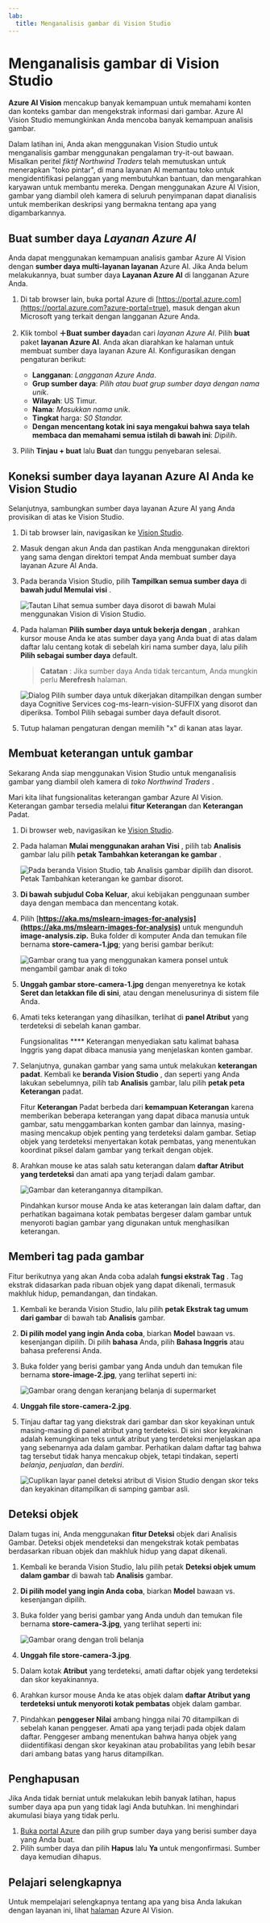 ```yaml
---
lab:
  title: Menganalisis gambar di Vision Studio
---
```


# Menganalisis gambar di Vision Studio 

**Azure AI Vision** mencakup banyak kemampuan untuk memahami konten dan konteks gambar dan mengekstrak informasi dari gambar. Azure AI Vision Studio memungkinkan Anda mencoba banyak kemampuan analisis gambar. 

Dalam latihan ini, Anda akan menggunakan Vision Studio untuk menganalisis gambar menggunakan pengalaman try-it-out bawaan. Misalkan peritel *fiktif Northwind Traders* telah memutuskan untuk menerapkan "toko pintar", di mana layanan AI memantau toko untuk mengidentifikasi pelanggan yang membutuhkan bantuan, dan mengarahkan karyawan untuk membantu mereka. Dengan menggunakan Azure AI Vision, gambar yang diambil oleh kamera di seluruh penyimpanan dapat dianalisis untuk memberikan deskripsi yang bermakna tentang apa yang digambarkannya.

## Buat sumber daya *Layanan Azure AI*

Anda dapat menggunakan kemampuan analisis gambar Azure AI Vision dengan **sumber daya multi-layanan layanan** Azure AI. Jika Anda belum melakukannya, buat sumber daya **Layanan Azure AI** di langganan Azure Anda.

1. Di tab browser lain, buka portal Azure di [https://portal.azure.com](https://portal.azure.com?azure-portal=true), masuk dengan akun Microsoft yang terkait dengan langganan Azure Anda.

1. Klik tombol **＋Buat sumber daya**dan cari *layanan Azure AI*. Pilih **buat** paket **layanan Azure AI**. Anda akan diarahkan ke halaman untuk membuat sumber daya layanan Azure AI. Konfigurasikan dengan pengaturan berikut:
    - **Langganan**: *Langganan Azure Anda*.
    - **Grup sumber daya**: *Pilih atau buat grup sumber daya dengan nama unik*.
    - **Wilayah**: US Timur.
    - **Nama**: *Masukkan nama unik*.
    - **Tingkat** harga: *S0 Standar.*
    - **Dengan mencentang kotak ini saya mengakui bahwa saya telah membaca dan memahami semua istilah di bawah ini**: *Dipilih*.

1. Pilih **Tinjau + buat** lalu **Buat** dan tunggu penyebaran selesai.

## Koneksi sumber daya layanan Azure AI Anda ke Vision Studio

Selanjutnya, sambungkan sumber daya layanan Azure AI yang Anda provisikan di atas ke Vision Studio.

1. Di tab browser lain, navigasikan ke [Vision Studio](https://portal.vision.cognitive.azure.com?azure-portal=true).

1. Masuk dengan akun Anda dan pastikan Anda menggunakan direktori yang sama dengan direktori tempat Anda membuat sumber daya layanan Azure AI Anda.

1. Pada beranda Vision Studio, pilih **Tampilkan semua sumber daya** di **bawah judul Memulai visi** .

    ![Tautan Lihat semua sumber daya disorot di bawah Mulai menggunakan Vision di Vision Studio.](./media/analyze-images-vision/vision-resources.png)

1. Pada halaman **Pilih sumber daya untuk bekerja dengan** , arahkan kursor mouse Anda ke atas sumber daya yang Anda buat di atas dalam daftar lalu centang kotak di sebelah kiri nama sumber daya, lalu pilih **Pilih sebagai sumber daya** default.

    > **Catatan** : Jika sumber daya Anda tidak tercantum, Anda mungkin perlu **Merefresh** halaman.

    ![Dialog Pilih sumber daya untuk dikerjakan ditampilkan dengan sumber daya Cognitive Services cog-ms-learn-vision-SUFFIX yang disorot dan diperiksa. Tombol Pilih sebagai sumber daya default disorot.](./media/analyze-images-vision/default-resource.png)

1. Tutup halaman pengaturan dengan memilih "x" di kanan atas layar.

## Membuat keterangan untuk gambar

Sekarang Anda siap menggunakan Vision Studio untuk menganalisis gambar yang diambil oleh kamera di *toko Northwind Traders* .

Mari kita lihat fungsionalitas keterangan gambar Azure AI Vision. Keterangan gambar tersedia melalui **fitur Keterangan** dan **Keterangan** Padat.

1. Di browser web, navigasikan ke [Vision Studio](https://portal.vision.cognitive.azure.com?azure-portal=true).

1. Pada halaman **Mulai menggunakan arahan Visi** , pilih tab **Analisis** gambar lalu pilih **petak Tambahkan keterangan ke gambar** .

    ![Pada beranda Vision Studio, tab Analisis gambar dipilih dan disorot. Petak Tambahkan keterangan ke gambar disorot.](./media/analyze-images-vision/add-captions.png)

1. **Di bawah subjudul Coba Keluar**, akui kebijakan penggunaan sumber daya dengan membaca dan mencentang kotak.  

1. Pilih [**https://aka.ms/mslearn-images-for-analysis](https://aka.ms/mslearn-images-for-analysis)** untuk mengunduh **image-analysis.zip.** Buka folder di komputer Anda dan temukan file bernama **store-camera-1.jpg**; yang berisi gambar berikut:

    ![Gambar orang tua yang menggunakan kamera ponsel untuk mengambil gambar anak di toko](./media/analyze-images-vision/store-camera-1.jpg)

1. **Unggah gambar store-camera-1.jpg** dengan menyeretnya ke kotak **Seret dan letakkan file di sini**, atau dengan menelusurinya di sistem file Anda.

1. Amati teks keterangan yang dihasilkan, terlihat di **panel Atribut** yang terdeteksi di sebelah kanan gambar.

    Fungsionalitas **** Keterangan menyediakan satu kalimat bahasa Inggris yang dapat dibaca manusia yang menjelaskan konten gambar.

1. Selanjutnya, gunakan gambar yang sama untuk melakukan **keterangan padat**. Kembali ke **beranda Vision Studio** , dan seperti yang Anda lakukan sebelumnya, pilih tab **Analisis** gambar, lalu pilih **petak peta Keterangan** padat.

    Fitur **Keterangan** Padat berbeda dari **kemampuan Keterangan** karena memberikan beberapa keterangan yang dapat dibaca manusia untuk gambar, satu menggambarkan konten gambar dan lainnya, masing-masing mencakup objek penting yang terdeteksi dalam gambar. Setiap objek yang terdeteksi menyertakan kotak pembatas, yang menentukan koordinat piksel dalam gambar yang terkait dengan objek.

1. Arahkan mouse ke atas salah satu keterangan dalam **daftar Atribut yang terdeteksi** dan amati apa yang terjadi dalam gambar.

    ![Gambar dan keterangannya ditampilkan.](./media/analyze-images-vision/dense-captioning.png)

    Pindahkan kursor mouse Anda ke atas keterangan lain dalam daftar, dan perhatikan bagaimana kotak pembatas bergeser dalam gambar untuk menyoroti bagian gambar yang digunakan untuk menghasilkan keterangan.

## Memberi tag pada gambar

Fitur berikutnya yang akan Anda coba adalah **fungsi ekstrak Tag** . Tag ekstrak didasarkan pada ribuan objek yang dapat dikenali, termasuk makhluk hidup, pemandangan, dan tindakan.

1. Kembali ke beranda Vision Studio, lalu pilih **petak Ekstrak tag umum dari gambar** di bawah tab **Analisis** gambar.

2. **Di pilih model yang ingin Anda coba**, biarkan **Model** bawaan vs. kesenjangan dipilih. Di pilih **bahasa** Anda, pilih **Bahasa Inggris** atau bahasa preferensi Anda.

3. Buka folder yang berisi gambar yang Anda unduh dan temukan file bernama **store-image-2.jpg**, yang terlihat seperti ini:

    ![Gambar orang dengan keranjang belanja di supermarket](./media/analyze-images-vision/store-camera-2.jpg)

4. **Unggah file store-camera-2.jpg**.

5. Tinjau daftar tag yang diekstrak dari gambar dan skor keyakinan untuk masing-masing di panel atribut yang terdeteksi. Di sini skor keyakinan adalah kemungkinan teks untuk atribut yang terdeteksi menjelaskan apa yang sebenarnya ada dalam gambar. Perhatikan dalam daftar tag bahwa tag tersebut tidak hanya mencakup objek, tetapi tindakan, seperti *belanja*, *penjualan*, dan *berdiri*.

    ![Cuplikan layar panel deteksi atribut di Vision Studio dengan skor teks dan keyakinan ditampilkan di samping gambar asli.](./media/analyze-images-vision/detect-attributes.png)

## Deteksi objek

Dalam tugas ini, Anda menggunakan **fitur Deteksi** objek dari Analisis Gambar. Deteksi objek mendeteksi dan mengekstrak kotak pembatas berdasarkan ribuan objek dan makhluk hidup yang dapat dikenali.

1. Kembali ke beranda Vision Studio, lalu pilih petak **Deteksi objek umum dalam gambar** di bawah tab **Analisis** gambar.

1. **Di pilih model yang ingin Anda coba**, biarkan **Model** bawaan vs. kesenjangan dipilih.

1. Buka folder yang berisi gambar yang Anda unduh dan temukan file bernama **store-camera-3.jpg**, yang terlihat seperti ini:

    ![Gambar orang dengan troli belanja](./media/analyze-images-vision/store-camera-3.jpg)

1. **Unggah file store-camera-3.jpg**.

1. Dalam kotak **Atribut** yang terdeteksi, amati daftar objek yang terdeteksi dan skor keyakinannya.

1. Arahkan kursor mouse Anda ke atas objek dalam **daftar Atribut yang terdeteksi untuk menyoroti kotak pembatas** objek dalam gambar.

1. Pindahkan **penggeser Nilai** ambang hingga nilai 70 ditampilkan di sebelah kanan penggeser. Amati apa yang terjadi pada objek dalam daftar. Penggeser ambang menentukan bahwa hanya objek yang diidentifikasi dengan skor keyakinan atau probabilitas yang lebih besar dari ambang batas yang harus ditampilkan.

## Penghapusan

Jika Anda tidak berniat untuk melakukan lebih banyak latihan, hapus sumber daya apa pun yang tidak lagi Anda butuhkan. Ini menghindari akumulasi biaya yang tidak perlu.

1.  [Buka portal Azure]( https://portal.azure.com) dan pilih grup sumber daya yang berisi sumber daya yang Anda buat. 
1.  Pilih sumber daya dan pilih **Hapus** lalu **Ya** untuk mengonfirmasi. Sumber daya kemudian dihapus.

## Pelajari selengkapnya

Untuk mempelajari selengkapnya tentang apa yang bisa Anda lakukan dengan layanan ini, lihat [halaman](https://learn.microsoft.com/azure/ai-services/computer-vision/overview) Azure AI Vision.
